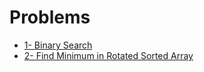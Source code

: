 # Problems

- [1- Binary Search](https://leetcode.com/problems/binary-search/)
- [2- Find Minimum in Rotated Sorted Array](https://leetcode.com/problems/find-minimum-in-rotated-sorted-array/)
